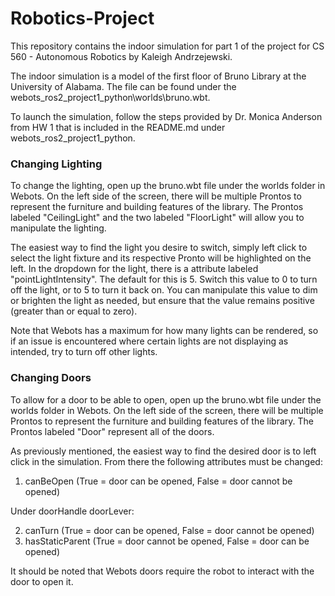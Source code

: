 # Robotics-Project

This repository contains the indoor simulation for part 1 of the project for CS 560 - Autonomous Robotics by Kaleigh Andrzejewski.

The indoor simulation is a model of the first floor of Bruno Library at the University of Alabama. 
The file can be found under the webots_ros2_project1_python\worlds\bruno.wbt.

To launch the simulation, follow the steps provided by Dr. Monica Anderson from HW 1 that is included in the README.md under webots_ros2_project1_python.

### Changing Lighting
To change the lighting, open up the bruno.wbt file under the worlds folder in Webots. On the left side of the screen, there will be multiple Prontos to represent the furniture and building features of the library. The Prontos labeled "CeilingLight" and the two labeled "FloorLight" will allow you to manipulate the lighting. 

The easiest way to find the light you desire to switch, simply left click to select the light fixture and its respective Pronto will be highlighted on the left. In the dropdown for the light, there is a attribute labeled "pointLightIntensity". The default for this is 5. Switch this value to 0 to turn off the light, or to 5 to turn it back on. You can manipulate this value to dim or brighten the light as needed, but ensure that the value remains positive (greater than or equal to zero). 

Note that Webots has a maximum for how many lights can be rendered, so if an issue is encountered where certain lights are not displaying as intended, try to turn off other lights. 

### Changing Doors
To allow for a door to be able to open, open up the bruno.wbt file under the worlds folder in Webots. On the left side of the screen, there will be multiple Prontos to represent the furniture and building features of the library. The Prontos labeled "Door" represent all of the doors.

As previously mentioned, the easiest way to find the desired door is to left click in the simulation. From there the following attributes must be changed:

1. canBeOpen (True = door can be opened, False = door cannot be opened)

Under doorHandle doorLever:

2. canTurn (True = door can be opened, False = door cannot be opened)
3. hasStaticParent (True = door cannot be opened, False = door can be opened)

It should be noted that Webots doors require the robot to interact with the door to open it.
